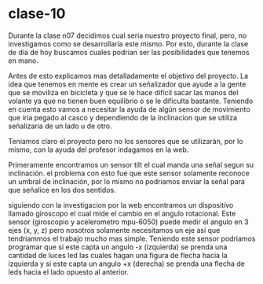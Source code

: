 # clase-10

Durante la clase n07 decidimos cual seria nuestro proyecto final, pero, no investigamos como se desarrollaría este mismo.
Por esto, durante la clase de dia de hoy buscamos cuales podrian ser las posibilidades que tenemos en mano.

Antes de esto explicamos mas detalladamente el objetivo del proyecto.
La idea que tenemos en mente es crear un señalizador que ayude a la gente que se moviliza en bicicleta y que se le hace dificil sacar las manos del volante
ya que no tienen buen equilibrio o se le dificulta bastante. Teniendo en cuenta esto vamos a necesitar la ayuda de algún sensor de movimiento que iría pegado al casco y dependiendo de la inclinacion que se utiliza señalizaria de un lado u de otro.

Teniamos claro el proyecto pero no los sensores que se utilizarán, por lo mismo, con la ayuda del profesor indagamos en la web.

Primeramente encontramos un sensor tilt el cual manda una señal segun su inclinación.
el problema con esto fue que este sensor solamente reconoce un umbral de inclinación, por lo mismo no podriamos enviar la señal para que señalice en los dos sentidos.

siguiendo con la investigacion por la web encontramos un dispositivo llamado giroscopo el cual mide el cambio en el angulo rotacional.
Este sensor (giroscopio y acelerometro mpu-6050) puede medir el angulo en 3 ejes (x, y, z) pero nosotros solamente necesitamos un eje así que tendriammos el trabajo mucho mas simple. 
Teniendo este sensor podriamos programar que si este capta un angulo -x (izquierda) se prenda una cantidad de luces led las cuales hagan una figura de flecha hacia la izquierda y si este capta un angulo +x (derecha) se prenda una flecha de leds hacia el lado opuesto al anterior.


